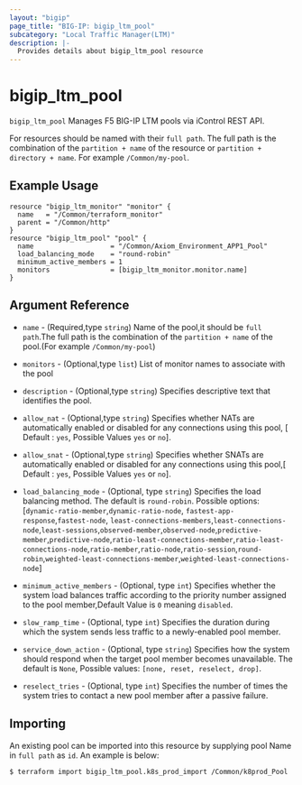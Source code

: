 ```yaml
---
layout: "bigip"
page_title: "BIG-IP: bigip_ltm_pool"
subcategory: "Local Traffic Manager(LTM)"
description: |-
  Provides details about bigip_ltm_pool resource
---
```


# bigip\_ltm\_pool

`bigip_ltm_pool` Manages F5 BIG-IP LTM pools via iControl REST API.

For resources should be named with their `full path`. The full path is the combination of the `partition + name` of the resource or  `partition + directory + name`.
For example `/Common/my-pool`.

## Example Usage

```hcl
resource "bigip_ltm_monitor" "monitor" {
  name   = "/Common/terraform_monitor"
  parent = "/Common/http"
}
resource "bigip_ltm_pool" "pool" {
  name                   = "/Common/Axiom_Environment_APP1_Pool"
  load_balancing_mode    = "round-robin"
  minimum_active_members = 1
  monitors               = [bigip_ltm_monitor.monitor.name]
}
```      

## Argument Reference

* `name` - (Required,type `string`) Name of the pool,it should be `full path`.The full path is the combination of the `partition + name` of the pool.(For example `/Common/my-pool`)

* `monitors` - (Optional,type `list`) List of monitor names to associate with the pool

* `description` - (Optional,type `string`) Specifies descriptive text that identifies the pool. 

* `allow_nat` - (Optional,type `string`) Specifies whether NATs are automatically enabled or disabled for any connections using this pool, [ Default : `yes`, Possible Values `yes` or `no`].

* `allow_snat` - (Optional,type `string`) Specifies whether SNATs are automatically enabled or disabled for any connections using this pool,[ Default : `yes`, Possible Values `yes` or `no`].

* `load_balancing_mode` - (Optional, type `string`) Specifies the load balancing method. The default is `round-robin`. Possible options: [`dynamic-ratio-member`,`dynamic-ratio-node`, `fastest-app-response`,`fastest-node`, `least-connections-members`,`least-connections-node`,`least-sessions`,`observed-member`,`observed-node`,`predictive-member`,`predictive-node`,`ratio-least-connections-member`,`ratio-least-connections-node`,`ratio-member`,`ratio-node`,`ratio-session`,`round-robin`,`weighted-least-connections-member`,`weighted-least-connections-node`]

* `minimum_active_members` - (Optional, type `int`) Specifies whether the system load balances traffic according to the priority number assigned to the pool member,Default Value is `0` meaning `disabled`.

* `slow_ramp_time` - (Optional, type `int`) Specifies the duration during which the system sends less traffic to a newly-enabled pool member.

* `service_down_action` - (Optional, type `string`) Specifies how the system should respond when the target pool member becomes unavailable. The default is `None`, Possible values: `[none, reset, reselect, drop]`.

* `reselect_tries` - (Optional, type `int`) Specifies the number of times the system tries to contact a new pool member after a passive failure.

## Importing
An existing pool can be imported into this resource by supplying pool Name in `full path` as `id`.
An example is below:
```sh
$ terraform import bigip_ltm_pool.k8s_prod_import /Common/k8prod_Pool

```
